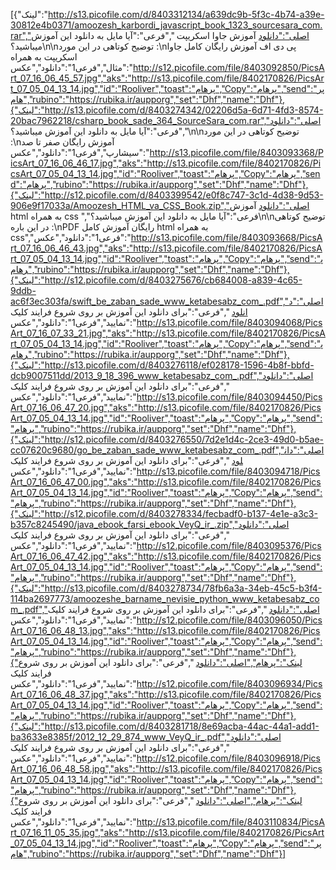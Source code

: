 [{"لینک":"http://s13.picofile.com/d/8403312134/a639dc9b-5f3c-4b74-a39e-30812e4b0371/amoozesh_karbordi_javascript_book_1323_sourcesara_com.rar","اصلی":"دانلود آموزش جاوا اسکریپت ","فرعی":"آیا مایل به دانلود این آموزش میباشید؟\n\nتوضیح کوتاهی در این مورد :\nپی دی اف آموزش رایگان کامل جاوا اسکریپت به همراه مثال","فرعی1":"دانلود","عکس":"http://s12.picofile.com/file/8403092850/PicsArt_07_16_06_45_57.jpg","aks":"http://s13.picofile.com/file/8402170826/PicsArt_07_05_04_13_14.jpg","id":"Rooliver","toast":"پرهام","Copy":"پرهام","send":"پرهام","rubino":"https://rubika.ir/aupporg","set":"Dhf","name":"Dhf"},{"لینک":"http://s13.picofile.com/d/8403274342/02206d5a-6d71-4fd3-8574-20bac7962218/csharp_book_sade_364_SourceSara_com.rar","اصلی":"دانلود ","فرعی":"آیا مایل به دانلود این آموزش میباشید؟\n\nتوضیح کوتاهی در این مورد‌ :\nآموزش رایگان صفر تا صد سیشارپ","فرعی1":"دانلود","عکس":"http://s13.picofile.com/file/8403093368/PicsArt_07_16_06_46_17.jpg","aks":"http://s13.picofile.com/file/8402170826/PicsArt_07_05_04_13_14.jpg","id":"Rooliver","toast":"پرهام","Copy":"پرهام","send":"پرهام","rubino":"https://rubika.ir/aupporg","set":"Dhf","name":"Dhf"},{"لینک":"http://s12.picofile.com/d/8403399542/e0f8c747-3c1d-4d38-9d53-906e9f17033a/Amoozesh_HTML_va_CSS_Book.zip","اصلی":"دانلود آموزش html به همراه css ","فرعی":"آیا مایل به دانلود این آموزش میباشید؟\n\nتوضیح کوتاهی در این باره :\nPDF رایگان آموزش کامل html به همراه css","فرعی1":"دانلود","عکس":"http://s13.picofile.com/file/8403093668/PicsArt_07_16_06_46_43.jpg","aks":"http://s13.picofile.com/file/8402170826/PicsArt_07_05_04_13_14.jpg","id":"Rooliver","toast":"پرهام","Copy":"پرهام","send":"پرهام","rubino":"https://rubika.ir/aupporg","set":"Dhf","name":"Dhf"},{"لینک":"http://s12.picofile.com/d/8403275676/cb684008-a839-4c65-9ddb-ac6f3ec303fa/swift_be_zaban_sade_www_ketabesabz_com_.pdf","اصلی":"دانلود ","فرعی":"برای دانلود این آموزش بر روی شروع فرایند کلیک نمایید","فرعی1":"دانلود","عکس":"http://s13.picofile.com/file/8403094068/PicsArt_07_16_07_33_21.jpg","aks":"http://s13.picofile.com/file/8402170826/PicsArt_07_05_04_13_14.jpg","id":"Rooliver","toast":"پرهام","Copy":"پرهام","send":"پرهام","rubino":"https://rubika.ir/aupporg","set":"Dhf","name":"Dhf"},{"لینک":"http://s13.picofile.com/d/8403276118/ef028178-1596-4b8f-bbfd-dcb9007511dd/2013_9_18_396_www_ketabesabz_com_.pdf","اصلی":"دانلود ","فرعی":"برای دانلود این آموزش بر روی شروع فرایند کلیک نمایید","فرعی1":"دانلود","عکس":"http://s13.picofile.com/file/8403094450/PicsArt_07_16_06_47_20.jpg","aks":"http://s13.picofile.com/file/8402170826/PicsArt_07_05_04_13_14.jpg","id":"Rooliver","toast":"پرهام","Copy":"پرهام","send":"پرهام","rubino":"https://rubika.ir/aupporg","set":"Dhf","name":"Dhf"},{"لینک":"http://s12.picofile.com/d/8403276550/7d2e1d4c-2ce3-49d0-b5ae-cc07620c9680/go_be_zaban_sade_www_ketabesabz_com_.pdf","اصلی":"دانلود ","فرعی":"برای دانلود این آموزش بر روی شروع فرایند کلیک نمایید","فرعی1":"دانلود","عکس":"http://s13.picofile.com/file/8403094718/PicsArt_07_16_06_47_00.jpg","aks":"http://s13.picofile.com/file/8402170826/PicsArt_07_05_04_13_14.jpg","id":"Rooliver","toast":"پرهام","Copy":"پرهام","send":"پرهام","rubino":"https://rubika.ir/aupporg","set":"Dhf","name":"Dhf"},{"لینک":"http://s12.picofile.com/d/8403278334/fecbadf0-b137-4e1e-a3c3-b357c8245490/java_ebook_farsi_ebook_VeyQ_ir_.zip","اصلی":"دانلود ","فرعی":"برای دانلود این آموزش بر روی شروع فرایند کلیک نمایید","فرعی1":"دانلود","عکس":"http://s12.picofile.com/file/8403095376/PicsArt_07_16_06_47_42.jpg","aks":"http://s13.picofile.com/file/8402170826/PicsArt_07_05_04_13_14.jpg","id":"Rooliver","toast":"پرهام","Copy":"پرهام","send":"پرهام","rubino":"https://rubika.ir/aupporg","set":"Dhf","name":"Dhf"},{"لینک":"http://s13.picofile.com/d/8403278734/78fb6a3a-34eb-45c5-b3f4-114ba2697773/amoozeshe_barname_nevisie_python_www_ketabesabz_com_.pdf","اصلی":"دانلود ","فرعی":"برای دانلود این آموزش بر روی شروع فرایند کلیک نمایید","فرعی1":"دانلود","عکس":"http://s12.picofile.com/file/8403096050/PicsArt_07_16_06_48_13.jpg","aks":"http://s13.picofile.com/file/8402170826/PicsArt_07_05_04_13_14.jpg","id":"Rooliver","toast":"پرهام","Copy":"پرهام","send":"پرهام","rubino":"https://rubika.ir/aupporg","set":"Dhf","name":"Dhf"},{"لینک":"پرهام","اصلی":"دانلود ","فرعی":"برای دانلود این آموزش بر روی شروع فرایند کلیک نمایید","فرعی1":"دانلود","عکس":"http://s12.picofile.com/file/8403096934/PicsArt_07_16_06_48_37.jpg","aks":"http://s13.picofile.com/file/8402170826/PicsArt_07_05_04_13_14.jpg","id":"Rooliver","toast":"پرهام","Copy":"پرهام","send":"پرهام","rubino":"https://rubika.ir/aupporg","set":"Dhf","name":"Dhf"},{"لینک":"http://s13.picofile.com/d/8403281718/8e69acba-44ac-44a1-add1-ba3633e8385f/2012_12_29_874_www_VeyQ_ir_.pdf","اصلی":"دانلود ","فرعی":"برای دانلود این آموزش بر روی شروع فرایند کلیک نمایید","فرعی1":"دانلود","عکس":"http://s12.picofile.com/file/8403096918/PicsArt_07_16_06_48_58.jpg","aks":"http://s13.picofile.com/file/8402170826/PicsArt_07_05_04_13_14.jpg","id":"Rooliver","toast":"پرهام","Copy":"پرهام","send":"پرهام","rubino":"https://rubika.ir/aupporg","set":"Dhf","name":"Dhf"},{"لینک":"پرهام","اصلی":"دانلود ","فرعی":"برای دانلود این آموزش بر روی شروع فرایند کلیک نمایید","فرعی1":"دانلود","عکس":"http://s13.picofile.com/file/8403110834/PicsArt_07_16_11_05_35.jpg","aks":"http://s13.picofile.com/file/8402170826/PicsArt_07_05_04_13_14.jpg","id":"Rooliver","toast":"پرهام","Copy":"پرهام","send":"پرهام","rubino":"https://rubika.ir/aupporg","set":"Dhf","name":"Dhf"}]
